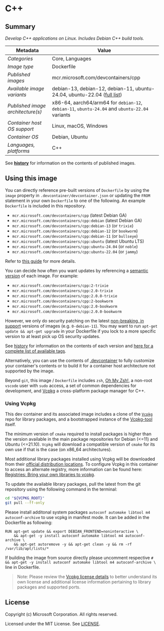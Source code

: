 # C++

## Summary

*Develop C++ applications on Linux. Includes Debian C++ build tools.*

| Metadata | Value |  
|----------|-------|
| *Categories* | Core, Languages |
| *Image type* | Dockerfile |
| *Published images* | mcr.microsoft.com/devcontainers/cpp |
| *Available image variants* | debian-13, debian-12, debian-11, ubuntu-24.04, ubuntu-22.04 ([full list](https://mcr.microsoft.com/v2/devcontainers/cpp/tags/list)) |
| *Published image architecture(s)* | x86-64, aarch64/arm64 for `debian-12`, `debian-11`, `ubuntu-24.04` and `ubuntu-22.04` variants |
| *Container host OS support* | Linux, macOS, Windows |
| *Container OS* | Debian, Ubuntu |
| *Languages, platforms* | C++ |

See **[history](history)** for information on the contents of published images.

## Using this image

You can directly reference pre-built versions of `Dockerfile` by using the `image` property in `.devcontainer/devcontainer.json` or updating the `FROM` statement in your own  `Dockerfile` to one of the following. An example `Dockerfile` is included in this repository.

- `mcr.microsoft.com/devcontainers/cpp` (latest Debian GA)
- `mcr.microsoft.com/devcontainers/cpp:debian` (latest Debian GA)
- `mcr.microsoft.com/devcontainers/cpp:debian-13` (or `trixie`)
- `mcr.microsoft.com/devcontainers/cpp:debian-12` (or `bookworm`)
- `mcr.microsoft.com/devcontainers/cpp:debian-11` (or `bullseye`)
- `mcr.microsoft.com/devcontainers/cpp:ubuntu` (latest Ubuntu LTS)
- `mcr.microsoft.com/devcontainers/cpp:ubuntu-24.04` (or `noble`)
- `mcr.microsoft.com/devcontainers/cpp:ubuntu-22.04` (or `jammy`)

Refer to [this guide](https://containers.dev/guide/dockerfile) for more details.

You can decide how often you want updates by referencing a [semantic version](https://semver.org/) of each image. For example:
- `mcr.microsoft.com/devcontainers/cpp:2-trixie`
- `mcr.microsoft.com/devcontainers/cpp:2.0-trixie`
- `mcr.microsoft.com/devcontainers/cpp:2.0.0-trixie`
- `mcr.microsoft.com/devcontainers/cpp:2-bookworm`
- `mcr.microsoft.com/devcontainers/cpp:2.0-bookworm`
- `mcr.microsoft.com/devcontainers/cpp:2.0.0-bookworm`

However, we only do security patching on the latest [non-breaking, in support](https://github.com/devcontainers/images/issues/90) versions of images (e.g. `0-debian-11`). You may want to run `apt-get update && apt-get upgrade` in your Dockerfile if you lock to a more specific version to at least pick up OS security updates.

See [history](history) for information on the contents of each version and [here for a complete list of available tags](https://mcr.microsoft.com/v2/devcontainers/cpp/tags/list).

Alternatively, you can use the contents of [.devcontainer](.devcontainer) to fully customize your container's contents or to build it for a container host architecture not supported by the image.

Beyond `git`, this image / `Dockerfile` includes `zsh`, [Oh My Zsh!](https://ohmyz.sh/), a non-root `vscode` user with `sudo` access, a set of common dependencies for development, and [Vcpkg](https://github.com/microsoft/vcpkg) a cross-platform package manager for C++.

### Using Vcpkg
This dev container and its associated image includes a clone of the [`Vcpkg`](https://github.com/microsoft/vcpkg) repo for library packages, and a bootstrapped instance of the [Vcpkg-tool](https://github.com/microsoft/vcpkg-tool) itself.

The minimum version of `cmake` required to install packages is higher than the version available in the main package repositories for Debian (<=11) and Ubuntu (<=21.10).  `Vcpkg` will download a compatible version of `cmake` for its own use if that is the case (on x86_64 architectures).

Most additional library packages installed using Vcpkg will be downloaded from their [official distribution locations](https://github.com/microsoft/vcpkg#security). To configure Vcpkg in this container to access an alternate registry, more information can be found here: [Registries: Bring your own libraries to vcpkg](https://devblogs.microsoft.com/cppblog/registries-bring-your-own-libraries-to-vcpkg/).

To update the available library packages, pull the latest from the git repository using the following command in the terminal:

```sh
cd "${VCPKG_ROOT}"
git pull --ff-only
```
Please install additonal system packages `autoconf automake libtool m4 autoconf-archive` to use vcpkg in manifest
mode. It can be added in the Dockerfile as following:
```
RUN apt-get update && export DEBIAN_FRONTEND=noninteractive \
    && apt-get -y install autoconf automake libtool m4 autoconf-archive \
    && apt-get autoremove -y && apt-get clean -y && rm -rf /var/lib/apt/lists/*
```
If building the image from source directly please uncomment respective `# && apt-get -y install autoconf automake libtool m4 autoconf-archive \` line in Dockerfile.
> Note: Please review the [Vcpkg license details](https://github.com/microsoft/vcpkg#license) to better understand its own license and additional license information pertaining to library packages and supported ports.

## License

Copyright (c) Microsoft Corporation. All rights reserved.

Licensed under the MIT License. See [LICENSE](https://github.com/devcontainers/images/blob/main/LICENSE).
